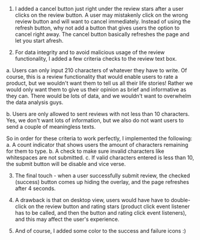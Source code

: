 1. I added a cancel button just right under the review stars after a user clicks on the review button. A user may mistakenly click on the wrong review button and will want to cancel immediately. Instead of using the refresh button, why not add a button that gives users the option to cancel right away. The cancel button basically refreshes the page and let you start afresh.

2. For data integrity and to avoid malicious usage of the review functionality, I added a few criteria checks to the review text box.

a. Users can only input 210 characters of whatever they have to write. Of course, this is a review functionality that would enable users to rate a product, but we wouldn't want them to tell us all their life stories! Rather we would only want them to give us their opinion as brief and informative as they can. There would be lots of data, and we wouldn't want to overwhelm the data analysis guys.

b. Users are only allowed to sent reviews with not less than 10 characters. Yes, we don't want lots of information, but we also do not want users to send a couple of meaningless texts.

So in order for these criteria to work perfectly, I implemented the following:
a. A count indicator that shows users the amount of characters remaining for them to type.
b. A check to make sure invalid characters like whitespaces are not submitted.
c. If valid characters entered is less than 10, the submit button will be disable and vice verse.

3. The final touch - when a user successfully submit review, the checked (success) button comes up hiding the overlay, and the page refreshes after 4 seconds.

4. A drawback is that on desktop view, users would have have to double-click on the review button and rating stars (product click event listener has to be called, and then the button and rating click event listeners), and this may affect the user's experience.

5. And of course, I added some color to the success and failure icons :)
